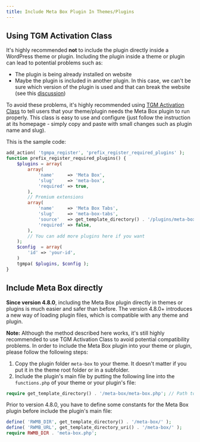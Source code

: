 ```yaml
---
title: Include Meta Box Plugin In Themes/Plugins
---
```


## Using TGM Activation Class

It's highly recommended **not** to include the plugin directly inside a WordPress theme or plugin. Including the plugin inside a theme or plugin can lead to potential problems such as:

- The plugin is being already installed on website
- Maybe the plugin is included in another plugin. In this case, we can't be sure which version of the plugin is used and that can break the website (see this [discussion](https://github.com/wpmetabox/meta-box/issues/483))

To avoid these problems, it's highly recommended using [TGM Activation Class](https://tgmpluginactivation.com/) to tell users that your theme/plugin needs the Meta Box plugin to run properly. This class is easy to use and configure (just follow the instruction at its homepage - simply copy and paste with small changes such as plugin name and slug).

This is the sample code:

```php
add_action( 'tgmpa_register', 'prefix_register_required_plugins' );
function prefix_register_required_plugins() {
    $plugins = array(
        array(
            'name'     => 'Meta Box',
            'slug'     => 'meta-box',
            'required' => true,
        ),
        // Premium extensions
        array(
            'name'     => 'Meta Box Tabs',
            'slug'     => 'meta-box-tabs',
            'source'   => get_template_directory() . '/plugins/meta-box-tabs.zip',
            'required' => false,
        ),
        // You can add more plugins here if you want
    );
    $config  = array(
        'id' => 'your-id',
    )
    tgmpa( $plugins, $config );
}
```

## Include Meta Box directly

**Since version 4.8.0**, including the Meta Box plugin directly in themes or plugins is much easier and safer than before. The version 4.8.0+ introduces a new way of loading plugin files, which is compatible with any theme and plugin.

**Note:** Although the method described here works, it's still highly recommended to use TGM Activation Class to avoid potential compatibility problems. In order to include the Meta Box plugin into your theme or plugin, please follow the following steps:

1. Copy the plugin folder `meta-box` to your theme. It doesn't matter if you put it in the theme root folder or in a subfolder.
1. Include the plugin's main file by putting the following line into the `functions.php` of your theme or your plugin's file:

```php
require get_template_directory() . '/meta-box/meta-box.php'; // Path to the plugin's main file
```

Prior to version 4.8.0, you have to define some constants for the Meta Box plugin before include the plugin's main file:

```php
define( 'RWMB_DIR', get_template_directory() . '/meta-box/' );
define( 'RWMB_URL', get_template_directory_uri() . '/meta-box/' );
require RWMB_DIR . 'meta-box.php';
```